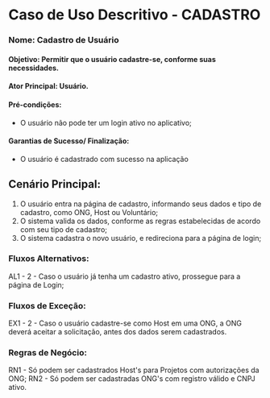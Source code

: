 # Caso de Uso Descritivo - CADASTRO

### Nome: Cadastro de Usuário

#### Objetivo: Permitir que o usuário cadastre-se, conforme suas necessidades.

#### Ator Principal: Usuário.

#### Pré-condições: 

- O usuário não pode ter um login ativo no aplicativo;

#### Garantias de Sucesso/ Finalização:

- O usuário é cadastrado com sucesso na aplicação

## Cenário Principal:

1. O usuário entra na página de cadastro, informando seus dados e tipo de cadastro, como ONG, Host ou Voluntário;
2. O sistema valida os dados, conforme as regras estabelecidas de acordo com seu tipo de cadastro;
3. O sistema cadastra o novo usuário, e redireciona para a página de login;

### Fluxos Alternativos: 

AL1 - 2 - Caso o usuário já tenha um cadastro ativo, prossegue para a página de Login;

### Fluxos de Exceção:

EX1 - 2 - Caso o usuário cadastre-se como Host em uma ONG, a ONG deverá aceitar a solicitação, antes dos dados serem cadastrados.

### Regras de Negócio: 

RN1 - Só podem ser cadastrados Host's para Projetos com autorizações da ONG;
RN2 - Só podem ser cadastradas ONG's com registro válido e CNPJ ativo.
